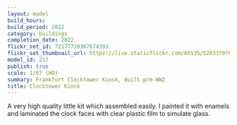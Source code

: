 ```yaml
---
layout: model
build_hours: 
build_period: 2022
category: buildings
completion_date: 2022
flickr_set_id: 72177720307674393
flickr_set_thumbnail_url: https://live.staticflickr.com/65535/52833707658_652d73fd18_m.jpg
model_id: 217
publish: true
scale: 1/87 (HO)
summary: Frankfurt Clocktower Kiosk, Built pre-WW2
title: Clocktower Kiosk
---
```


A very high quality little kit which assembled easily. I painted it with enamels and laminated the clock faces with clear plastic film to simulate glass.
